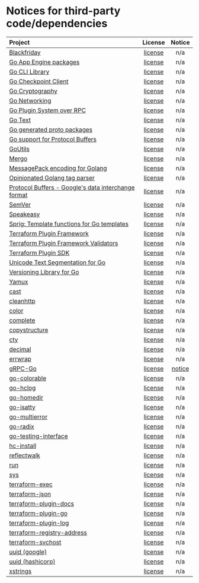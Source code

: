 # Notices for third-party code/dependencies
| Project | License | Notice |
| :--- | :---: | :---: |
|[Blackfriday](https://github.com/russross/blackfriday)|[license](https://raw.githubusercontent.com/russross/blackfriday/master/LICENSE.txt)|n/a|
|[Go App Engine packages](https://google.golang.org/appengine)|[license](https://raw.githubusercontent.com/golang/appengine/master/LICENSE)|n/a|
|[Go CLI Library](https://github.com/mitchellh/cli)|[license](https://raw.githubusercontent.com/mitchellh/cli/main/LICENSE)|n/a|
|[Go Checkpoint Client](https://github.com/hashicorp/go-checkpoint)|[license](https://raw.githubusercontent.com/hashicorp/go-checkpoint/master/LICENSE)|n/a|
|[Go Cryptography](https://golang.org/x/crypto)|[license](https://cs.opensource.google/go/x/crypto/+/master:LICENSE)|n/a|
|[Go Networking](https://golang.org/x/net)|[license](https://cs.opensource.google/go/x/net/+/master:LICENSE)|n/a|
|[Go Plugin System over RPC](https://github.com/hashicorp/go-plugin)|[license](https://raw.githubusercontent.com/hashicorp/go-plugin/main/LICENSE)|n/a|
|[Go Text](https://golang.org/x/text)|[license](https://cs.opensource.google/go/x/text/+/master:LICENSE)|n/a|
|[Go generated proto packages](https://google.golang.org/genproto)|[license](https://raw.githubusercontent.com/googleapis/go-genproto/main/LICENSE)|n/a|
|[Go support for Protocol Buffers](https://github.com/protocolbuffers/protobuf-go)|[license](https://raw.githubusercontent.com/protocolbuffers/protobuf-go/master/LICENSE)|n/a|
|[GoUtils](https://github.com/Masterminds/goutils)|[license](https://raw.githubusercontent.com/Masterminds/goutils/master/LICENSE.txt)|n/a|
|[Mergo](https://github.com/imdario/mergo)|[license](https://raw.githubusercontent.com/imdario/mergo/master/LICENSE)|n/a|
|[MessagePack encoding for Golang](https://github.com/vmihailenco/msgpack)|[license](https://raw.githubusercontent.com/vmihailenco/msgpack/v5/LICENSE)|n/a|
|[Opinionated Golang tag parser](https://github.com/vmihailenco/tagparser)|[license](https://raw.githubusercontent.com/vmihailenco/tagparser/master/LICENSE)|n/a|
|[Protocol Buffers - Google's data interchange format](https://github.com/golang/protobuf)|[license](https://raw.githubusercontent.com/golang/protobuf/master/LICENSE)|n/a|
|[SemVer](https://github.com/Masterminds/semver)|[license](https://raw.githubusercontent.com/Masterminds/semver/master/LICENSE.txt)|n/a|
|[Speakeasy](https://github.com/bgentry/speakeasy)|[license](https://raw.githubusercontent.com/bgentry/speakeasy/master/LICENSE)|n/a|
|[Sprig: Template functions for Go templates](https://github.com/Masterminds/sprig)|[license](https://raw.githubusercontent.com/Masterminds/sprig/master/LICENSE.txt)|n/a|
|[Terraform Plugin Framework](https://github.com/hashicorp/terraform-plugin-framework)|[license](https://raw.githubusercontent.com/hashicorp/terraform-plugin-framework/main/LICENSE)|n/a|
|[Terraform Plugin Framework Validators](https://github.com/hashicorp/terraform-plugin-framework-validators)|[license](https://raw.githubusercontent.com/hashicorp/terraform-plugin-framework-validators/main/LICENSE)|n/a|
|[Terraform Plugin SDK](https://github.com/hashicorp/terraform-plugin-sdk)|[license](https://raw.githubusercontent.com/hashicorp/terraform-plugin-sdk/main/LICENSE)|n/a|
|[Unicode Text Segmentation for Go](https://github.com/apparentlymart/go-textseg)|[license](https://raw.githubusercontent.com/apparentlymart/go-textseg/master/LICENSE)|n/a|
|[Versioning Library for Go](https://github.com/hashicorp/go-version)|[license](https://raw.githubusercontent.com/hashicorp/go-version/main/LICENSE)|n/a|
|[Yamux](https://github.com/hashicorp/yamux)|[license](https://raw.githubusercontent.com/hashicorp/yamux/master/LICENSE)|n/a|
|[cast](https://github.com/spf13/cast)|[license](https://raw.githubusercontent.com/spf13/cast/master/LICENSE)|n/a|
|[cleanhttp](https://github.com/hashicorp/go-cleanhttp)|[license](https://raw.githubusercontent.com/hashicorp/go-cleanhttp/master/LICENSE)|n/a|
|[color](https://github.com/fatih/color)|[license](https://raw.githubusercontent.com/fatih/color/main/LICENSE.md)|n/a|
|[complete](https://github.com/posener/complete)|[license](https://raw.githubusercontent.com/posener/complete/v1/LICENSE.txt)|n/a|
|[copystructure](https://github.com/mitchellh/copystructure)|[license](https://raw.githubusercontent.com/mitchellh/copystructure/master/LICENSE)|n/a|
|[cty](https://github.com/zclconf/go-cty)|[license](https://raw.githubusercontent.com/zclconf/go-cty/main/LICENSE)|n/a|
|[decimal](https://github.com/shopspring/decimal)|[license](https://raw.githubusercontent.com/shopspring/decimal/master/LICENSE)|n/a|
|[errwrap](https://github.com/hashicorp/errwrap)|[license](https://raw.githubusercontent.com/hashicorp/errwrap/master/LICENSE)|n/a|
|[gRPC-Go](https://google.golang.org/grpc)|[license](https://raw.githubusercontent.com/grpc/grpc-go/master/LICENSE)|[notice](https://raw.githubusercontent.com/grpc/grpc-go/master/NOTICE.txt)|
|[go-colorable](https://github.com/mattn/go-colorable)|[license](https://raw.githubusercontent.com/mattn/go-colorable/master/LICENSE)|n/a|
|[go-hclog](https://github.com/hashicorp/go-hclog)|[license](https://raw.githubusercontent.com/hashicorp/go-hclog/main/LICENSE)|n/a|
|[go-homedir](https://github.com/mitchellh/go-homedir)|[license](https://raw.githubusercontent.com/mitchellh/go-homedir/main/LICENSE)|n/a|
|[go-isatty](https://github.com/mattn/go-isatty)|[license](https://raw.githubusercontent.com/mattn/go-isatty/master/LICENSE)|n/a|
|[go-multierror](https://github.com/hashicorp/go-multierror)|[license](https://raw.githubusercontent.com/hashicorp/go-multierror/master/LICENSE)|n/a|
|[go-radix](https://github.com/armon/go-radix)|[license](https://raw.githubusercontent.com/armon/go-radix/master/LICENSE)|n/a|
|[go-testing-interface](https://github.com/mitchellh/go-testing-interface)|[license](https://raw.githubusercontent.com/mitchellh/go-testing-interface/master/LICENSE)|n/a|
|[hc-install](https://github.com/hashicorp/hc-install)|[license](https://raw.githubusercontent.com/hashicorp/hc-install/main/LICENSE)|n/a|
|[reflectwalk](https://github.com/mitchellh/reflectwalk)|[license](https://raw.githubusercontent.com/mitchellh/reflectwalk/main/LICENSE)|n/a|
|[run](https://github.com/oklog/run)|[license](https://raw.githubusercontent.com/oklog/run/master/LICENSE)|n/a|
|[sys](https://golang.org/x/sys)|[license](https://cs.opensource.google/go/x/sys/+/master:LICENSE)|n/a|
|[terraform-exec](https://github.com/hashicorp/terraform-exec)|[license](https://raw.githubusercontent.com/hashicorp/terraform-exec/main/LICENSE)|n/a|
|[terraform-json](https://github.com/hashicorp/terraform-json)|[license](https://raw.githubusercontent.com/hashicorp/terraform-json/main/LICENSE)|n/a|
|[terraform-plugin-docs](https://github.com/hashicorp/terraform-plugin-docs)|[license](https://raw.githubusercontent.com/hashicorp/terraform-plugin-docs/main/LICENSE)|n/a|
|[terraform-plugin-go](https://github.com/hashicorp/terraform-plugin-go)|[license](https://raw.githubusercontent.com/hashicorp/terraform-plugin-go/main/LICENSE)|n/a|
|[terraform-plugin-log](https://github.com/hashicorp/terraform-plugin-log)|[license](https://raw.githubusercontent.com/hashicorp/terraform-plugin-log/main/LICENSE)|n/a|
|[terraform-registry-address](https://github.com/hashicorp/terraform-registry-address)|[license](https://raw.githubusercontent.com/hashicorp/terraform-registry-address/main/LICENSE)|n/a|
|[terraform-svchost](https://github.com/hashicorp/terraform-svchost)|[license](https://raw.githubusercontent.com/hashicorp/terraform-svchost/main/LICENSE)|n/a|
|[uuid (google)](https://github.com/google/uuid)|[license](https://raw.githubusercontent.com/google/uuid/master/LICENSE)|n/a|
|[uuid (hashicorp)](https://github.com/hashicorp/go-uuid)|[license](https://raw.githubusercontent.com/hashicorp/go-uuid/master/LICENSE)|n/a|
|[xstrings](https://github.com/huandu/xstrings)|[license](https://raw.githubusercontent.com/huandu/xstrings/master/LICENSE)|n/a|
